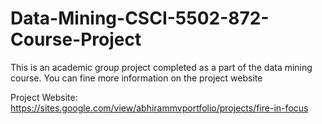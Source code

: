 # Data-Mining-CSCI-5502-872-Course-Project

This is an academic group project completed as a part of the data mining course. You can fine more information on the project website

Project Website: https://sites.google.com/view/abhirammvportfolio/projects/fire-in-focus
